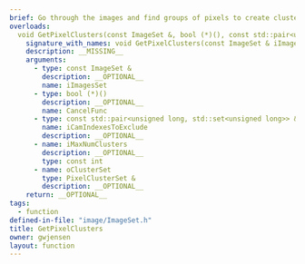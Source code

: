 ```yaml
---
brief: Go through the images and find groups of pixels to create clusters of pixels.
overloads:
  void GetPixelClusters(const ImageSet &, bool (*)(), const std::pair<unsigned long, std::set<unsigned long>> &, const int, PixelClusterSet &):
    signature_with_names: void GetPixelClusters(const ImageSet & iImagesSet, bool (*)() CancelFunc, const std::pair<unsigned long, std::set<unsigned long>> & iCamIndexesToExclude, const int iMaxNumClusters, PixelClusterSet & oClusterSet)
    description: __MISSING__
    arguments:
      - type: const ImageSet &
        description: __OPTIONAL__
        name: iImagesSet
      - type: bool (*)()
        description: __OPTIONAL__
        name: CancelFunc
      - type: const std::pair<unsigned long, std::set<unsigned long>> &
        name: iCamIndexesToExclude
        description: __OPTIONAL__
      - name: iMaxNumClusters
        description: __OPTIONAL__
        type: const int
      - name: oClusterSet
        type: PixelClusterSet &
        description: __OPTIONAL__
    return: __OPTIONAL__
tags:
  - function
defined-in-file: "image/ImageSet.h"
title: GetPixelClusters
owner: gwjensen
layout: function
---
```

